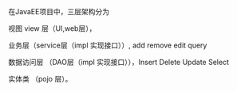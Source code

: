 
在JavaEE项目中，三层架构分为

视图 view 层（UI,web层），

业务层（service层（impl 实现接口））,        add   remove  edit  query

数据访问层 （DAO层（impl 实现接口）），Insert  Delete  Update  Select

实体类 （pojo 层）。

